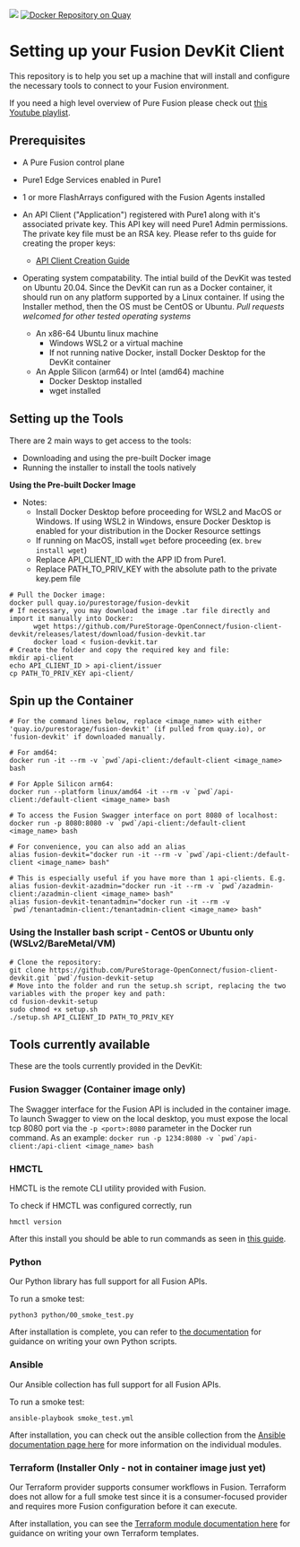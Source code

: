 ![](https://github.com/PureStorage-OpenConnect/fusion-client-devkit/blob/main/images/Pure%20Fusion%20icon%20logo.png) 
[![Docker Repository on Quay](https://quay.io/repository/purestorage/fusion-devkit/status "Docker Repository on Quay")](https://quay.io/repository/purestorage/fusion-devkit)
# Setting up your Fusion DevKit Client
This repository is to help you set up a machine that will install and configure the necessary tools to connect to your Fusion environment.

If you need a high level overview of Pure Fusion please check out [this Youtube playlist](https://youtube.com/playlist?list=PLZcmbL4tTCUwv8UdACFAQZbkTtEjzob5I).
## Prerequisites
 - A Pure Fusion control plane
 - Pure1 Edge Services enabled in Pure1
 - 1 or more FlashArrays configured with the Fusion Agents installed
 - An API Client ("Application") registered with Pure1 along with it's associated private key. This API key will need Pure1 Admin permissions. The private key file must be an RSA key. Please refer to ths guide for creating the proper keys:

    - [API Client Creation Guide](https://support.purestorage.com/Pure_Fusion/Getting_Started_with_Pure_Fusion/Creating_and_API_Client%2F%2FApplication_Access_for_Fusion_or_Pure1_API_access)

 - Operating system compatability. The intial build of the DevKit was tested on Ubuntu 20.04. Since the DevKit can run as a Docker container, it should run on any platform supported by a Linux container. If using the Installer method, then the OS must be CentOS or Ubuntu.
 *Pull requests welcomed for other tested operating systems*
	 - An x86-64 Ubuntu linux machine
	    - Windows WSL2 or a virtual machine
	    - If not running native Docker, install Docker Desktop for the DevKit container
	- An Apple Silicon (arm64) or Intel (amd64) machine
	    - Docker Desktop installed
	    - wget installed

## Setting up the Tools
There are 2 main ways to get access to the tools:
 - Downloading and using the pre-built Docker image
 - Running the installer to install the tools natively

**Using the Pre-built Docker Image**

 - Notes: 
	 - Install Docker Desktop before proceeding for WSL2 and MacOS or Windows. If using WSL2 in Windows, ensure Docker Desktop is enabled for your distribution in the Docker Resource settings
	 - If running on MacOS, install `wget` before proceeding (ex. `brew install wget`)
	 - Replace API_CLIENT_ID with the APP ID from Pure1.
	 - Replace PATH_TO_PRIV_KEY with the absolute path to the private key.pem file
```
# Pull the Docker image:
docker pull quay.io/purestorage/fusion-devkit
# If necessary, you may download the image .tar file directly and import it manually into Docker:
      wget https://github.com/PureStorage-OpenConnect/fusion-client-devkit/releases/latest/download/fusion-devkit.tar
      docker load < fusion-devkit.tar
# Create the folder and copy the required key and file:
mkdir api-client
echo API_CLIENT_ID > api-client/issuer
cp PATH_TO_PRIV_KEY api-client/
```
## Spin up the Container
```
# For the command lines below, replace <image_name> with either 'quay.io/purestorage/fusion-devkit' (if pulled from quay.io), or 'fusion-devkit' if downloaded manually.

# For amd64:
docker run -it --rm -v `pwd`/api-client:/default-client <image_name> bash

# For Apple Silicon arm64:
docker run --platform linux/amd64 -it --rm -v `pwd`/api-client:/default-client <image_name> bash

# To access the Fusion Swagger interface on port 8080 of localhost:
docker run -p 8080:8080 -v `pwd`/api-client:/default-client <image_name> bash

# For convenience, you can also add an alias
alias fusion-devkit="docker run -it --rm -v `pwd`/api-client:/default-client <image_name> bash"

# This is especially useful if you have more than 1 api-clients. E.g.
alias fusion-devkit-azadmin="docker run -it --rm -v `pwd`/azadmin-client:/azadmin-client <image_name> bash"
alias fusion-devkit-tenantadmin="docker run -it --rm -v `pwd`/tenantadmin-client:/tenantadmin-client <image_name> bash"
```

### Using the Installer bash script - CentOS or Ubuntu only (WSLv2/BareMetal/VM)
```
# Clone the repository:
git clone https://github.com/PureStorage-OpenConnect/fusion-client-devkit.git `pwd`/fusion-devkit-setup
# Move into the folder and run the setup.sh script, replacing the two variables with the proper key and path:
cd fusion-devkit-setup
sudo chmod +x setup.sh
./setup.sh API_CLIENT_ID PATH_TO_PRIV_KEY
```

## Tools currently available
These are the tools currently provided in the DevKit:

### Fusion Swagger (Container image only)
The Swagger interface for the Fusion API is included in the container image. To launch Swagger to view on the local desktop, you must expose the local tcp 8080 port via the ```-p <port>:8080``` parameter in the Docker run command. As an example:
``` docker run -p 1234:8080 -v `pwd`/api-client:/api-client <image_name> bash ```

### HMCTL
HMCTL is the remote CLI utility provided with Fusion.

To check if HMCTL was configured correctly, run
```
hmctl version
```
After this install you should be able to run commands as seen in [this guide](https://support.purestorage.com/Pure_Fusion/Pure_Fusion_for_Storage_Consumers/Example_CLI_Commands).

### Python
Our Python library has full support for all Fusion APIs.

To run a smoke test:
```
python3 python/00_smoke_test.py
```
After installation is complete, you can refer to [the documentation](https://github.com/PureStorage-OpenConnect/fusion-python-sdk) for guidance on writing your own Python scripts.

### Ansible
Our Ansible collection has full support for all Fusion APIs.

To run a smoke test:
```
ansible-playbook smoke_test.yml
```
After installation, you can check out the ansible collection from the [Ansible documentation page here](https://docs.ansible.com/ansible/latest/collections/purestorage/fusion/index.html#plugins-in-purestorage-fusion) for more information on the individual modules.

### Terraform (Installer Only - not in container image just yet)
Our Terraform provider supports consumer workflows in Fusion. Terraform does not allow for a full smoke test since it is a consumer-focused provider and requires more Fusion configuration before it can execute.

After installation, you can see the [Terraform module documentation here](https://registry.terraform.io/providers/PureStorage-OpenConnect/fusion/1.0.0) for guidance on writing your own Terraform templates.
